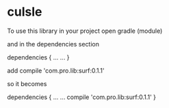 # culsle

To use this library in your project open gradle (module)

and in the dependencies section

dependencies
{
...
...
}

add
compile 'com.pro.lib:surf:0.1.1'

so it becomes 

dependencies
{
...
...
compile 'com.pro.lib:surf:0.1.1'
}
